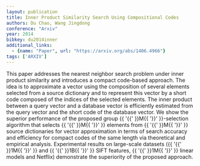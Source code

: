 ```yaml
---
layout: publication
title: Inner Product Similarity Search Using Compositional Codes
authors: Du Chao, Wang Jingdong
conference: "Arxiv"
year: 2014
bibkey: du2014inner
additional_links:
  - {name: "Paper", url: "https://arxiv.org/abs/1406.4966"}
tags: ['ARXIV']
---
```

This paper addresses the nearest neighbor search problem under inner product similarity and introduces a compact code-based approach. The idea is to approximate a vector using the composition of several elements selected from a source dictionary and to represent this vector by a short code composed of the indices of the selected elements. The inner product between a query vector and a database vector is efficiently estimated from the query vector and the short code of the database vector. We show the superior performance of the proposed group \{\{ '\{\{' \}\}M\{\{ '\}\}' \}\}-selection algorithm that selects \{\{ '\{\{' \}\}M\{\{ '\}\}' \}\} elements from \{\{ '\{\{' \}\}M\{\{ '\}\}' \}\} source dictionaries for vector approximation in terms of search accuracy and efficiency for compact codes of the same length via theoretical and empirical analysis. Experimental results on large-scale datasets (\{\{ '\{\{' \}\}1M\{\{ '\}\}' \}\} and \{\{ '\{\{' \}\}1B\{\{ '\}\}' \}\} SIFT features, \{\{ '\{\{' \}\}1M\{\{ '\}\}' \}\} linear models and Netflix) demonstrate the superiority of the proposed approach.
